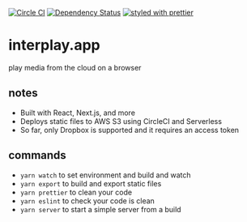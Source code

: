 [![Circle CI](https://img.shields.io/circleci/project/sikhote/interplay.app/master.svg)](https://circleci.com/gh/sikhote/interplay.app)
[![Dependency Status](https://david-dm.org/sikhote/interplay.app.svg)](https://david-dm.org/sikhote/interplay.app)
[![styled with prettier](https://img.shields.io/badge/styled_with-prettier-ff69b4.svg)](https://github.com/prettier/prettier)

# interplay.app
play media from the cloud on a browser

## notes
- Built with React, Next.js, and more
- Deploys static files to AWS S3 using CircleCI and Serverless
- So far, only Dropbox is supported and it requires an access token

## commands
- `yarn watch` to set environment and build and watch
- `yarn export` to build and export static files
- `yarn prettier` to clean your code
- `yarn eslint` to check your code is clean
- `yarn server` to start a simple server from a build
